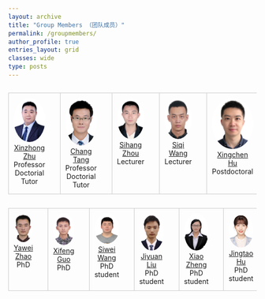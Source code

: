 ```yaml
---
layout: archive
title: "Group Members （团队成员）"
permalink: /groupmembers/
author_profile: true
entries_layout: grid
classes: wide
type: posts
---
```


<style>
        table {
            width: 100%;
            border-collapse: collapse;
        }
        td {
            padding: 10px;
            border: 1px solid #ccc;
            text-align: center;
        }
        img {
            max-width: 100%;
            height: auto;
            border-radius: 50%;
        }
        .name {
            font-weight: bold;
            margin-top: 5px;
        }
        .description {
            margin-top: 5px;
        }
        .link {
            margin-top: 10px;
        }
      </style>
  

<table width="100%" border="0" align="left" cellspacing="30">
  <tbody>
    <tr valign="top" align="center">
      <td width="16.66%" style="padding-right:30px">
        <div>
          <img width="130" height="185" src="/groupmember/xinzhongzhu.jpg">
        </div>
        <div>
          <a href="http://xinzhongzhu.github.io/">Xinzhong Zhu</a>
        </div>
        <div>
          Professor Doctorial Tutor
        </div>
      </td>
      <td width="16.66%" style="padding-right:30px">
        <div>
          <img width="130" height="185" src="/groupmember/tangchang.png">
        </div>
        <div>
          <a href="http://tangchang.net/">Chang Tang</a>
        </div>
        <div>
          Professor Doctorial Tutor
        </div>
      </td>
      <td width="16.66%" style="padding-right:30px">
        <div>
          <img width="130" height="185" src="/groupmember/sihang.PNG">
        </div>
        <div>
          <a href="https://sihangzhou.github.io/">Sihang Zhou</a>
        </div>
        <div>
          Lecturer
        </div>
      </td>
      <td width="16.66%" style="padding-right:30px">
        <div>
          <img width="130" height="185" src="/groupmember/siqi.PNG">
        </div>
        <div>
          <a href="https://github.com/wangsiqinudt">Siqi Wang</a>
        </div>
        <div>
          Lecturer
        </div>
      </td>
      <td width="16.66%" style="padding-right:30px">
        <div>
          <img width="130" height="185" src="/groupmember/xingchen.jpg">
        </div>
        <div>
          <a href="https://github.com/ownseven">Xingchen Hu</a>
        </div>
        <div>
          Postdoctoral
        </div>
      </td>
      <td width="16.66%" style="padding-right:30px">
        <div>
          <img width="130" height="185" src="/groupmember/tuanfei.jpg">
        </div>
        <div>
          <a href="https://zhutuanfei.github.io/">Tuanfei Zhu</a>
        </div>
        <div>
          Postdoctoral
        </div>
      </td>
    </tr>
  </tbody>
</table>

<table width="100%" border="0" align="left" cellspacing="30">
  <tbody>
    <tr valign="top" align="center">
      <td width="16.66%" style="padding-right:30px">
        <div>
          <img width="130" height="185" src="/groupmember/yawei.PNG">
        </div>
        <div>
          <a href="https://yaweizhao.github.io">Yawei Zhao</a>
        </div>
        <div>
          PhD
        </div>
      </td>
      <td width="16.66%" style="padding-right:30px">
        <div>
          <img width="130" height="185" src="/groupmember/xifeng.PNG">
        </div>
        <div>
          <a href="http://github.com/XifengGuo">Xifeng Guo</a>
        </div>
        <div>
          PhD
        </div>
      </td>
      <td width="16.66%" style="padding-right:30px">
        <div>
          <img width="130" height="185" src="/groupmember/siweiwang.jpg">
        </div>
        <div>
          <a href="https://wangsiwei2010.github.io">Siwei Wang</a>
        </div>
        <div>
          PhD student
        </div>
      </td>
      <td width="16.66%" style="padding-right:30px">
        <div>
          <img width="130" height="185" src="/groupmember/liujiyuan.jpg">
        </div>
        <div>
          <a href="https://liujiyuan13.github.io/">Jiyuan Liu</a>
        </div>
        <div>
          PhD student
        </div>
      </td>
      <td width="16.66%" style="padding-right:30px">
        <div>
          <img width="130" height="185" src="/groupmember/zhengxiao1.jpg">
        </div>
        <div>
          <a href="https://xiaozh-nudt.github.io/">Xiao Zheng</a>
        </div>
        <div>
          PhD student
        </div>
      </td>
      <td width="16.66%" style="padding-right:30px">
        <div>
          <img width="130" height="185" src="/groupmember/hujingtao.jpg">
        </div>
        <div>
          <a href="https://hujingtao.github.io/">Jingtao Hu</a>
        </div>
        <div>
          PhD student
        </div>
      </td>
    </tr>
  </tbody>
</table>
